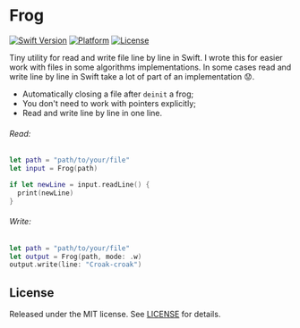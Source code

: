 Frog
====

[![Swift Version](https://img.shields.io/badge/Swift-3.1-orange.svg)](https://developer.apple.com/swift)
[![Platform](https://img.shields.io/badge/platform-iOS-lightgrey.svg)](https://www.apple.com/ru/ios)
[![License](https://img.shields.io/badge/license-MIT-yellow.svg)](https://github.com/artFintch/Frog/blob/master/LICENSE)

Tiny utility for read and write file line by line in Swift. I wrote this for easier work with files in some algorithms implementations. In some cases read and write line by line in Swift take a lot of part of an implementation 😟.
- Automatically closing a file after `deinit` a frog;
- You don't need to work with pointers explicitly;
- Read and write line by line in one line.

###### Read:
```swift
let path = "path/to/your/file"
let input = Frog(path)

if let newLine = input.readLine() {
  print(newLine)
}
```
###### Write:
```swift
let path = "path/to/your/file"
let output = Frog(path, mode: .w)
output.write(line: "Croak-croak")
```

## License
Released under the MIT license. See [LICENSE](https://github.com/artFintch/TableMVC/blob/master/LICENSE) for details.
